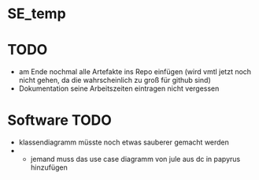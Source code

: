 # SE_temp

# TODO
- am Ende nochmal alle Artefakte ins Repo einfügen (wird vmtl jetzt noch nicht  gehen, da die wahrscheinlich zu groß für github sind)
- Dokumentation seine Arbeitszeiten eintragen nicht vergessen

# Software TODO
- klassendiagramm müsste noch etwas sauberer gemacht werden
- - jemand muss das use case diagramm von jule aus dc in papyrus hinzufügen
